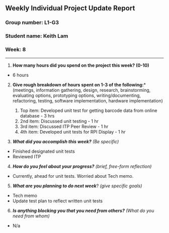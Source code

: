 Weekly Individual Project Update Report
---------------------------------------

### Group number: L1-G3

### Student name: Keith Lam

### Week: 8

------------------------------------------------------------------------

1.  **How many hours did you spend on the project this week? (0-10)**

-   6 hours

2.  **Give rough breakdown of hours spent on 1-3 of the following:**\*
    (meetings, information gathering, design, research, brainstorming,
    evaluating options, prototyping options, writing/documenting,
    refactoring, testing, software implementation, hardware
    implementation)
    1.  Top item: Developed unit test for getting barcode data from online database - 3 hrs
    2.  2nd item: Discussed unit testing - 1 hr
    3.  3rd item: Discussed ITP Peer Review - 1 hr
    4.  4th item: Developed unit tests for RPI Display - 1 hr

3.  ***What did you accomplish this week?*** *(Be specific)*

-   Finished designated unit tests
-   Reviewed ITP

4.  ***How do you feel about your progress?*** *(brief, free-form
    reflection)*

-   Currently, ahead for unit tests. Worried about Tech memo.

5.  ***What are you planning to do next week***? *(give specific goals)*

-   Tech memo
-   Update test plan to reflect written unit tests

6.  ***Is anything blocking you that you need from others?*** *(What do
    you need from whom)*

-   N/a
